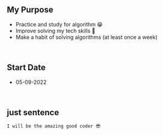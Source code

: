 ## My Purpose
- Practice and study for algorithm 😁
- Improve solving my tech skills 🤗
- Make a habit of solving algorithms (at least once a week)

</br>

## Start Date
- 05-09-2022

</br>

## just sentence
`I will be the amazing good coder 😎`
